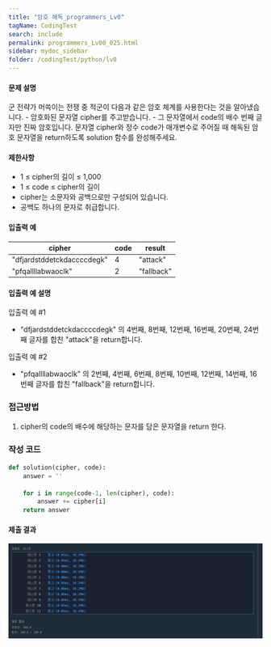 ```yaml
---
title: "암호 해독_programmers_Lv0"
tagName: CodingTest
search: include
permalink: programmers_Lv00_025.html
sidebar: mydoc_sidebar
folder: /codingTest/python/lv0
---
```



#### 문제 설명 <br>

군 전략가 머쓱이는 전쟁 중 적군이 다음과 같은 암호 체계를 사용한다는 것을 알아냈습니다.
    - 암호화된 문자열 cipher를 주고받습니다.
    - 그 문자열에서 code의 배수 번째 글자만 진짜 암호입니다.
문자열 cipher와 정수 code가 매개변수로 주어질 때 해독된 암호 문자열을 return하도록 solution 함수를 완성해주세요.

#### 제한사항 <br>

- 1 ≤ cipher의 길이 ≤ 1,000
- 1 ≤ code ≤ cipher의 길이
- cipher는 소문자와 공백으로만 구성되어 있습니다.
- 공백도 하나의 문자로 취급합니다.


#### 입출력 예 <br>
  
cipher|	code|	result
---|---|---
"dfjardstddetckdaccccdegk"|	4|	"attack"
"pfqallllabwaoclk"|	2|	"fallback"

#### 입출력 예 설명 <br>

입출력 예 #1
- "dfjardstddetckdaccccdegk" 의 4번째, 8번째, 12번째, 16번째, 20번째, 24번째 글자를 합친 "attack"을 return합니다.

입출력 예 #2
- "pfqallllabwaoclk" 의 2번째, 4번째, 6번째, 8번째, 10번째, 12번째, 14번째, 16번째 글자를 합친 "fallback"을 return합니다.

### 접근방법 <br>

1. cipher의 code의 배수에 해당하는 문자를 담은 문자열을 return 한다.

### 작성 코드 <br>

```python
def solution(cipher, code):
    answer = ''
    
    for i in range(code-1, len(cipher), code):
        answer += cipher[i]
    return answer
```

#### 제출 결과

![제출 결과](\images\programmers_Lv00_025.png)



